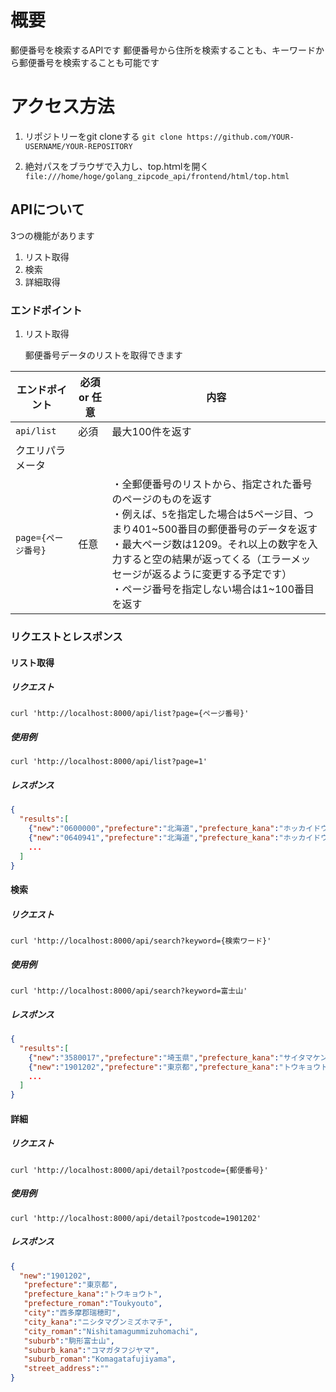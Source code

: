 # 概要
郵便番号を検索するAPIです
郵便番号から住所を検索することも、キーワードから郵便番号を検索することも可能です

# アクセス方法

1. リポジトリーをgit cloneする
   `git clone https://github.com/YOUR-USERNAME/YOUR-REPOSITORY`

2. 絶対パスをブラウザで入力し、top.htｍlを開く
   `file:///home/hoge/golang_zipcode_api/frontend/html/top.html`

## APIについて

3つの機能があります

1. リスト取得
2. 検索
3. 詳細取得

### エンドポイント

1. リスト取得

   郵便番号データのリストを取得できます

| エンドポイント | 必須 or 任意 | 内容 |
|---------|---------|---------|
| `api/list` | 必須 | 最大100件を返す |
| クエリパラメータ  |
| `page={ページ番号}` | 任意 | ・全郵便番号のリストから、指定された番号のページのものを返す<br>・例えば、`5`を指定した場合は5ページ目、つまり401~500番目の郵便番号のデータを返す<br>・最大ページ数は1209。それ以上の数字を入力すると空の結果が返ってくる（エラーメッセージが返るように変更する予定です）<br>・ページ番号を指定しない場合は1~100番目を返す |


### リクエストとレスポンス

#### リスト取得

##### リクエスト

```
curl 'http://localhost:8000/api/list?page={ページ番号}'
```

##### 使用例

```
curl 'http://localhost:8000/api/list?page=1'
```

##### レスポンス

```json
{
  "results":[
    {"new":"0600000","prefecture":"北海道","prefecture_kana":"ホッカイドウ","prefecture_roman":"Hokkaidou","city":"札幌市中央区","city_kana":"サッポロシチュウオウク","city_roman":"Sapporoshichuuouku","suburb":"","suburb_kana":"","suburb_roman":"","street_address":""},
    {"new":"0640941","prefecture":"北海道","prefecture_kana":"ホッカイドウ","prefecture_roman":"Hokkaidou","city":"札幌市中央区","city_kana":"サッポロシチュウオウク","city_roman":"Sapporoshichuuouku","suburb":"旭ケ丘","suburb_kana":"アサヒガオカ","suburb_roman":"Asahigaoka","street_address":""},
    ...
  ]
}
```

#### 検索

##### リクエスト

```
curl 'http://localhost:8000/api/search?keyword={検索ワード}'
```

##### 使用例

```
curl 'http://localhost:8000/api/search?keyword=富士山'
```

##### レスポンス

```json
{
  "results":[
    {"new":"3580017","prefecture":"埼玉県","prefecture_kana":"サイタマケン","prefecture_roman":"Saitamaken","city":"入間市","city_kana":"イルマシ","city_roman":"Irumashi","suburb":"駒形富士山","suburb_kana":"コマガタフジヤマ","suburb_roman":"Komagatafujiyama","street_address":""},
    {"new":"1901202","prefecture":"東京都","prefecture_kana":"トウキョウト","prefecture_roman":"Toukyouto","city":"西多摩郡瑞穂町","city_kana":"ニシタマグンミズホマチ","city_roman":"Nishitamagummizuhomachi","suburb":"駒形富士山","suburb_kana":"コマガタフジヤマ","suburb_roman":"Komagatafujiyama","street_address":""},
    ...
  ]
}
```

#### 詳細

##### リクエスト

```
curl 'http://localhost:8000/api/detail?postcode={郵便番号}'
```

##### 使用例

```
curl 'http://localhost:8000/api/detail?postcode=1901202'
```

##### レスポンス

```json
{
  "new":"1901202",
   "prefecture":"東京都",
   "prefecture_kana":"トウキョウト",
   "prefecture_roman":"Toukyouto",
   "city":"西多摩郡瑞穂町",
   "city_kana":"ニシタマグンミズホマチ",
   "city_roman":"Nishitamagummizuhomachi",
   "suburb":"駒形富士山",
   "suburb_kana":"コマガタフジヤマ",
   "suburb_roman":"Komagatafujiyama",
   "street_address":""
}
```


